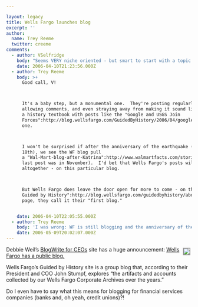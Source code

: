 ```yaml
---

layout: legacy
title: Wells Fargo launches blog
excerpt: ''
author:
  name: Trey Reeme
  twitter: creeme
comments:
  - author: VSelfridge
    body: "Seems VERY niche oriented - but smart to start with a topic of potential interest to the SF valley area...\r\n\r\nNot what I think of when I think of a bank/CU blog by any stretch, however. "
    date: 2006-04-10T21:23:56.000Z
  - author: Trey Reeme
    body: >+
      Good call, V!



      It's a baby step, but a monumental one.  They're posting regularly,
      allowing comments, and even straying away from making it sound like
      a history textbook with posts like the "Google and USGS Join
      Forces":http://blog.wellsfargo.com/GuidedByHistory/2006/04/google_usgs_join_forces.html
      one.



      I won't be surprised if after the anniversary of the earthquake (April
      18th), we see the WF blog pull
      a "Wal-Mart-blog-after-Katrina":http://www.walmartfacts.com/stories/ (their
      last post was in November).  I'd bet that Wells Fargo's posts will cease
      altogether - on this particular blog.



      But Wells Fargo does leave the door open for more to come - on the "About
      Guided by History":http://blog.wellsfargo.com/guidedbyhistory/about.html
      page, they call it their "first blog."


    date: 2006-04-10T22:05:55.000Z
  - author: Trey Reeme
    body: 'I was wrong: WF is still blogging and the anniversary of the earthquake passed.  '
    date: 2006-05-09T20:02:07.000Z
---
```


<p><a href="http://blog.wellsfargo.com"><img src="/images/legacy/wellsblog.jpg" style="float:right; border: 2px solid #999999; margin: 4px;"></a> Debbie Weil&#8217;s <a href="http://feeds.feedburner.com/blogwrite?m=222">BlogWrite for CEOs</a> site has a huge announcement: <a href="http://blog.wellsfargo.com/guidedbyhistory/">Wells Fargo has a public blog.</a></p>
<p>Wells Fargo&#8217;s Guided by History site is a group blog that, according to their President and <span class="caps">COO</span> John Stumpf, explores &#8220;the artifacts and accounts collected by our Wells Fargo Corporate Archives over the years.&#8221;</p>
<p>Do I even have to say what this means for blogging for financial services companies (banks and, oh yeah, credit unions)?!</p>
